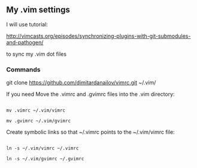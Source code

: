 <h2>My .vim settings</h2>

I will use tutorial: 

http://vimcasts.org/episodes/synchronizing-plugins-with-git-submodules-and-pathogen/

to sync my .vim dot files

<h3>Commands</h3>

git clone https://github.com/dimitardanailov/vimrc.git ~/.vim/

If you need Move the .vimrc and .gvimrc files into the .vim directory:

<code>
mv .vimrc ~/.vim/vimrc
</code>

<code>
mv .gvimrc ~/.vim/gvimrc
</code>

Create symbolic links so that ~/.vimrc points to the ~/.vim/vimrc file:

<code>
ln -s ~/.vim/vimrc ~/.vimrc
</code>

<code>
ln -s ~/.vim/gvimrc ~/.gvimrc
</code>

